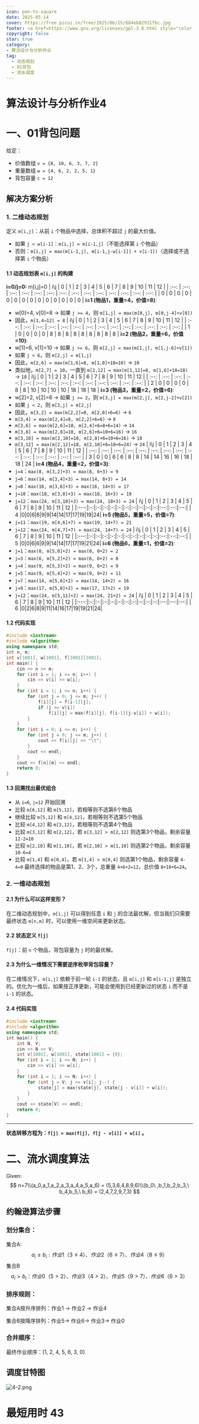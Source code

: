 ```yaml
---
icon: pen-to-square
date: 2025-05-14
cover: https://free.picui.cn/free/2025/06/15/684eb82931fbc.jpg
footer: <a href=https://www.gnu.org/licenses/gpl-3.0.html style="color:#808080"> GPL-3.0 Licensed </a> | Copyright © 2025-present <a href="https://github.com/GALA-Lin" style="color:#808080">GALA-Lin</a>
copyright: false
star: true
category:
- 算法设计与分析作业
tag:
  - 动态规划
  - 01背包
  - 流水调度
---
```

# 算法设计与分析作业4

# 一、01背包问题
给定：
- 价值数组 `v = {8, 10, 6, 3, 7, 2}`
- 重量数组 `w = {4, 6, 2, 2, 5, 1}`
- 背包容量 `c = 12`
## 解决方案分析
### 1. 二维动态规划
定义 `m[i,j]`：从前 `i` 个物品中选择，总体积不超过 `j` 的最大价值。
- 如果 `j < w[i-1]`：`m[i,j] = m[i-1,j]`（不能选择第 `i` 个物品）
- 否则：`m[i,j] = max(m[i-1,j], m[i-1,j-w[i-1]] + v[i-1])`（选择或不选择第 `i` 个物品）
#### 1.1 动态规划表 `m[i,j]` 的构建
**i=0/j=0:** m[i,j]=0
| i\j  |  0   |  1   |  2   |  3   |  4   |  5   |  6   |  7   |  8   |  9   |  10  |  11  |  12  |
| :--: | :--: | :--: | :--: | :--: | :--: | :--: | :--: | :--: | :--: | :--: | :--: | :--: | :--: |
|  0   |  0   |  0   |  0   |  0   |  0   |  0   |  0   |  0   |  0   |  0   |  0   |  0   |  0   |
**i=1 (物品1，重量=4，价值=8)**:
- w[0]=4, v[0]=8 → 如果 `j >= 4`，则 `m[1,j] = max(m[0,j], m[0,j-4]+v[0])`
- 因此，`m[1,4→12] = 8`
| i\j  |  0   |  1   |  2   |  3   |  4   |  5   |  6   |  7   |  8   |  9   |  10  |  11  |  12  |
| :--: | :--: | :--: | :--: | :--: | :--: | :--: | :--: | :--: | :--: | :--: | :--: | :--: | :--: |
| 1   | 0 | 0 | 0 | 0 | 8 | 8 | 8 | 8 | 8 | 8 | 8 | 8 | 8 |
**i=2 (物品2，重量=6，价值=10)**:
- w[1]=6, v[1]=10 → 如果 `j >= 6`，则 `m[2,j] = max(m[1,j], m[1,j-6]+v[1])`
- 如果 `j < 6`，则 `m[2,j] = m[1,j]`
- 因此，`m[2,6] = max(m[1,6]=8, m[1,0]+10=10)` → `10`
- 类似地，`m[2,7] = 10`，一直到 `m[2,12] = max(m[1,12]=8, m[1,6]+10=18)` → `18`
| i\j  |  0   |  1   |  2   |  3   |  4   |  5   |  6   |  7   |  8   |  9   |  10  |  11  |  12  |
| :--: | :--: | :--: | :--: | :--: | :--: | :--: | :--: | :--: | :--: | :--: | :--: | :--: | :--: |
| 2   | 0 | 0 | 0 | 0 | 8 | 8 | 10 | 10 | 10 | 10 | 18 | 18 | 18 |
**i=3 (物品3，重量=2，价值=6)**:
- w[2]=2, v[2]=6 → 如果 `j >= 2`，则 `m[3,j] = max(m[2,j], m[2,j-2]+v[2])`
- 如果 `j < 2`，则 `m[3,j] = m[2,j]`
- 因此，`m[3,2] = max(m[2,2]=0, m[2,0]+6=6)` → `6`
- `m[3,4] = max(m[2,4]=8, m[2,2]+6=6)` → `8`
- `m[3,6] = max(m[2,6]=10, m[2,4]+6=8+6=14)` → `14`
- `m[3,8] = max(m[2,8]=10, m[2,6]+6=10+6=16)` → `16`
- `m[3,10] = max(m[2,10]=18, m[2,8]+6=10+6=16)` → `18`
- `m[3,12] = max(m[2,12]=18, m[2,10]+6=18+6=24)` → `24`
| i\j  |  0   |  1   |  2   |  3   |  4   |  5   |  6   |  7   |  8   |  9   |  10  |  11  |  12  |
| :--: | :--: | :--: | :--: | :--: | :--: | :--: | :--: | :--: | :--: | :--: | :--: | :--: | :--: |
| 3   | 0 | 0 | 6 | 6 | 8 | 8 | 14 | 14 | 16 | 16 | 18 | 18 | 24 |
**i=4 (物品4，重量=2，价值=3)**:
- `j=4`：`max(8, m[3,2]+3) = max(8, 6+3) = 9`
- `j=6`：`max(14, m[3,4]+3) = max(14, 8+3) = 14`
- `j=8`：`max(16, m[3,6]+3) = max(16, 14+3) = 17`
- `j=10`：`max(18, m[3,8]+3) = max(18, 16+3) = 19`
- `j=12`：`max(24, m[3,10]+3) = max(24, 18+3) = 24`
| i\j | 0 | 1 | 2 | 3 | 4 | 5 | 6 | 7 | 8 | 9 | 10 | 11 | 12 |
|:---:|:-:|:-:|:-:|:-:|:-:|:-:|:-:|:-:|:-:|:-:|:--:|:--:|:--:|
| 4   |0|0|6|6|9|9|14|14|17|17|19|19|24|
**i=5 (物品5，重量=5，价值=7)**:
- `j=11`：`max(19, m[4,6]+7) = max(19, 14+7) = 21`
- `j=12`：`max(24, m[4,7]+7) = max(24, 14+7) = 24`
| i\j | 0 | 1 | 2 | 3 | 4 | 5 | 6 | 7 | 8 | 9 | 10 | 11 | 12 |
|:---:|:-:|:-:|:-:|:-:|:-:|:-:|:-:|:-:|:-:|:-:|:--:|:--:|:--:|
| 5   |0|0|6|6|9|9|14|14|17|17|19|21|24|
**i=6 (物品6，重量=1，价值=2)**:
- `j=1`：`max(0, m[5,0]+2) = max(0, 0+2) = 2`
- `j=3`：`max(6, m[5,2]+2) = max(6, 6+2) = 8`
- `j=4`：`max(9, m[5,3]+2) = max(9, 6+2) = 9`
- `j=5`：`max(9, m[5,4]+2) = max(9, 9+2) = 11`
- `j=7`：`max(14, m[5,6]+2) = max(14, 14+2) = 16`
- `j=9`：`max(17, m[5,8]+2) = max(17, 17+2) = 19`
- `j=12`：`max(24, m[5,11]+2) = max(24, 21+2) = 24`
| i\j | 0 | 1 | 2 | 3 | 4 | 5 | 6 | 7 | 8 | 9 | 10 | 11 | 12 |
|:---:|:-:|:-:|:-:|:-:|:-:|:-:|:-:|:-:|:-:|:-:|:--:|:--:|:--:|
| 6   |0|2|6|8|9|11|14|16|17|19|19|21|24|
#### 1.2 代码实现
```cpp
#include <iostream>
#include <algorithm>
using namespace std;
int n, m;
int v[1001], w[1001], f[1001][1001];
int main() {
    cin >> n >> m;
    for (int i = 1; i <= n; i++) {
        cin >> v[i] >> w[i];
    }
    for (int i = 1; i <= n; i++) {
        for (int j = 0; j <= m; j++) {
            f[i][j] = f[i-1][j];
            if (j >= v[i])
                f[i][j] = max(f[i][j], f[i-1][j-v[i]] + w[i]);
        }
    }
    for (int i = 0; i <= n; i++) {
        for (int j = 0; j <= m; j++) {
            cout << f[i][j] << "\t";
        }
        cout << endl;
    }
    cout << f[n][m] << endl;
    return 0;
}
```
#### 1.3 回溯找出最优组合
- 从 `i=6`, `j=12` 开始回溯
- 比较 `m[6,12]` 和 `m[5,12]`，若相等则不选第6个物品
- 继续比较 `m[5,12]` 和 `m[4,12]`，若相等则不选第5个物品
- 比较 `m[4,12]` 和 `m[3,12]`，若相等则不选第4个物品
- 比较 `m[3,12]` 和 `m[2,12]`，若 `m[3,12] > m[2,12]` 则选第3个物品，剩余容量 `12-2=10`
- 比较 `m[2,10]` 和 `m[1,10]`，若 `m[2,10] > m[1,10]` 则选第2个物品，剩余容量 `10-6=4`
- 比较 `m[1,4]` 和 `m[0,4]`，若 `m[1,4] > m[0,4]` 则选第1个物品，剩余容量 `4-4=0`
最终选择的物品是第1、2、3个，总重量 `4+6+2=12`，总价值 `8+10+6=24`。
### 2. 一维动态规划
#### 2.1 为什么可以这样变形？
在二维动态规划中，`m[i,j]` 可以得到任意 `i` 和 `j` 的合法最优解，但当我们只需要最终状态 `m[n,m]` 时，可以使用一维空间来更新状态。
#### 2.2 状态定义 `f[j]`
`f[j]`：前 `n` 个物品，背包容量为 `j` 时的最优解。
#### 2.3 为什么一维情况下需要逆序枚举背包容量？
在二维情况下，`m[i,j]` 依赖于前一轮 `i-1` 的状态，且 `m[i,j]` 和 `m[i-1,j]` 是独立的。优化为一维后，如果按正序更新，可能会使用到已经更新过的状态 `i` 而不是 `i-1` 的状态。
#### 2.4 代码实现
```cpp
#include <iostream>
#include <algorithm>
using namespace std;
int main() {
    int N, V;
    cin >> N >> V;
    int v[1001], w[1001], state[1001] = {0};
    for (int i = 1; i <= N; i++) {
        cin >> v[i] >> w[i];
    }
    for (int i = 1; i <= N; i++) {
        for (int j = V; j >= v[i]; j--) {
            state[j] = max(state[j], state[j - v[i]] + w[i]);
        }
    }
    cout << state[V] << endl;
    return 0;
}
```
---


**状态转移方程为：`f[j] = max(f[j], f[j - v[i]] + w[i]` 。**

# 二、流水调度算法

Given:
$$
n=7\\(a_0,a_1,a_2,a_3,a_4,a_5,a_6) = (5,3,6,4,8,9,6)\\(b_0\ ,b_1,b_2,b_3,\ b_4,b_5,\ b_6)  =  (2,4,7,2,9,7,3)
$$


## 约翰逊算法步骤

### 划分集合：

集合A:
$$
a_i ≤ b_i:作业1（3≤4）、作业2（6≤7）、作业4（8≤9）
$$
集合B
$$
a_i > b_i：作业0（5>2）、作业3（4>2）、作业5（9>7）、作业6（6>3）
$$


### 排序规则：

集合A按升序排列：作业1 → 作业2 → 作业4

集合B按降序排列：作业5→ 作业6→ 作业3→ 作业0

### 合并顺序：

最终作业顺序：[1, 2, 4, 5, 6, 3, 0]

## 调度甘特图

![4-2.png](https://free.picui.cn/free/2025/05/19/682b35dd68167.png)

# 最短用时 43

